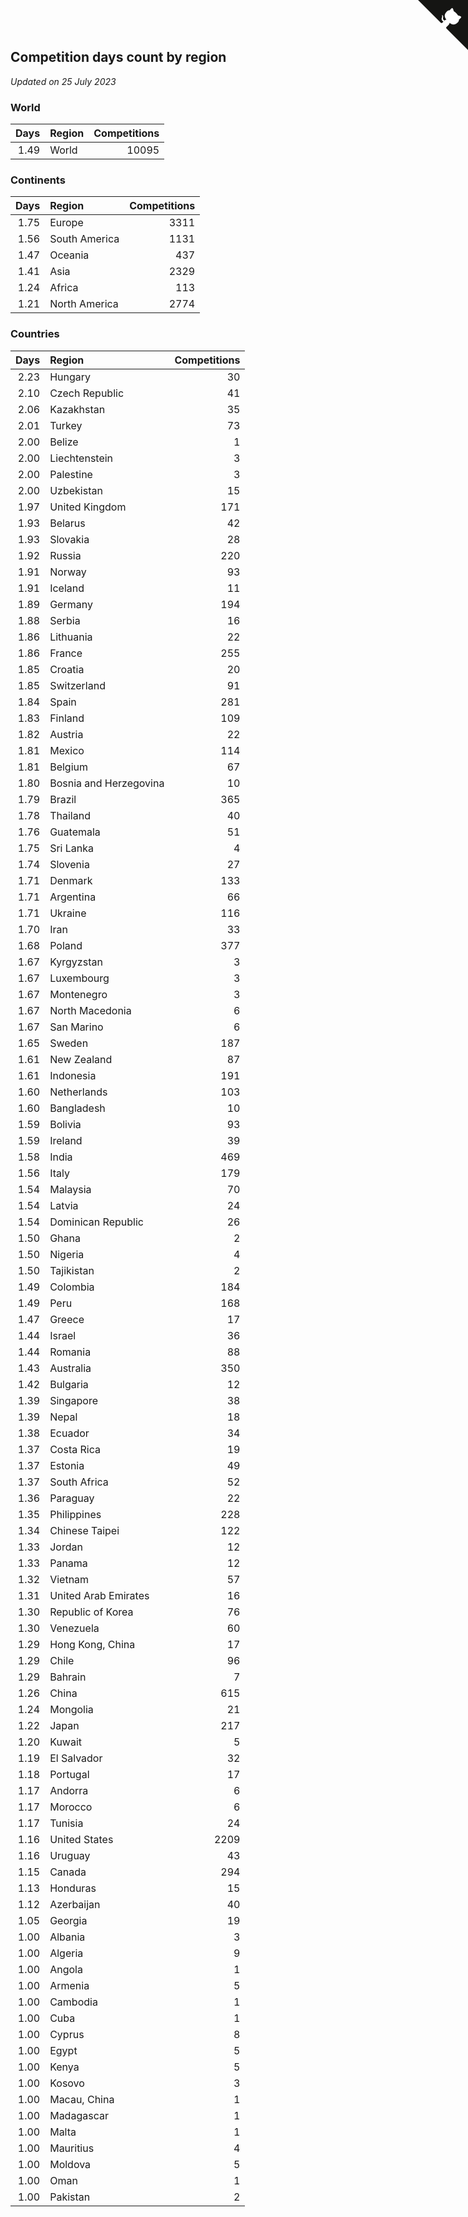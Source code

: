 ## Competition days count by region

*Updated on 25 July 2023*


### World

| Days | Region | Competitions |
| ---: | :--- | ---: |
| 1.49 | World | 10095 |

### Continents

| Days | Region | Competitions |
| ---: | :--- | ---: |
| 1.75 | Europe | 3311 |
| 1.56 | South America | 1131 |
| 1.47 | Oceania | 437 |
| 1.41 | Asia | 2329 |
| 1.24 | Africa | 113 |
| 1.21 | North America | 2774 |

### Countries

| Days | Region | Competitions |
| ---: | :--- | ---: |
| 2.23 | Hungary | 30 |
| 2.10 | Czech Republic | 41 |
| 2.06 | Kazakhstan | 35 |
| 2.01 | Turkey | 73 |
| 2.00 | Belize | 1 |
| 2.00 | Liechtenstein | 3 |
| 2.00 | Palestine | 3 |
| 2.00 | Uzbekistan | 15 |
| 1.97 | United Kingdom | 171 |
| 1.93 | Belarus | 42 |
| 1.93 | Slovakia | 28 |
| 1.92 | Russia | 220 |
| 1.91 | Norway | 93 |
| 1.91 | Iceland | 11 |
| 1.89 | Germany | 194 |
| 1.88 | Serbia | 16 |
| 1.86 | Lithuania | 22 |
| 1.86 | France | 255 |
| 1.85 | Croatia | 20 |
| 1.85 | Switzerland | 91 |
| 1.84 | Spain | 281 |
| 1.83 | Finland | 109 |
| 1.82 | Austria | 22 |
| 1.81 | Mexico | 114 |
| 1.81 | Belgium | 67 |
| 1.80 | Bosnia and Herzegovina | 10 |
| 1.79 | Brazil | 365 |
| 1.78 | Thailand | 40 |
| 1.76 | Guatemala | 51 |
| 1.75 | Sri Lanka | 4 |
| 1.74 | Slovenia | 27 |
| 1.71 | Denmark | 133 |
| 1.71 | Argentina | 66 |
| 1.71 | Ukraine | 116 |
| 1.70 | Iran | 33 |
| 1.68 | Poland | 377 |
| 1.67 | Kyrgyzstan | 3 |
| 1.67 | Luxembourg | 3 |
| 1.67 | Montenegro | 3 |
| 1.67 | North Macedonia | 6 |
| 1.67 | San Marino | 6 |
| 1.65 | Sweden | 187 |
| 1.61 | New Zealand | 87 |
| 1.61 | Indonesia | 191 |
| 1.60 | Netherlands | 103 |
| 1.60 | Bangladesh | 10 |
| 1.59 | Bolivia | 93 |
| 1.59 | Ireland | 39 |
| 1.58 | India | 469 |
| 1.56 | Italy | 179 |
| 1.54 | Malaysia | 70 |
| 1.54 | Latvia | 24 |
| 1.54 | Dominican Republic | 26 |
| 1.50 | Ghana | 2 |
| 1.50 | Nigeria | 4 |
| 1.50 | Tajikistan | 2 |
| 1.49 | Colombia | 184 |
| 1.49 | Peru | 168 |
| 1.47 | Greece | 17 |
| 1.44 | Israel | 36 |
| 1.44 | Romania | 88 |
| 1.43 | Australia | 350 |
| 1.42 | Bulgaria | 12 |
| 1.39 | Singapore | 38 |
| 1.39 | Nepal | 18 |
| 1.38 | Ecuador | 34 |
| 1.37 | Costa Rica | 19 |
| 1.37 | Estonia | 49 |
| 1.37 | South Africa | 52 |
| 1.36 | Paraguay | 22 |
| 1.35 | Philippines | 228 |
| 1.34 | Chinese Taipei | 122 |
| 1.33 | Jordan | 12 |
| 1.33 | Panama | 12 |
| 1.32 | Vietnam | 57 |
| 1.31 | United Arab Emirates | 16 |
| 1.30 | Republic of Korea | 76 |
| 1.30 | Venezuela | 60 |
| 1.29 | Hong Kong, China | 17 |
| 1.29 | Chile | 96 |
| 1.29 | Bahrain | 7 |
| 1.26 | China | 615 |
| 1.24 | Mongolia | 21 |
| 1.22 | Japan | 217 |
| 1.20 | Kuwait | 5 |
| 1.19 | El Salvador | 32 |
| 1.18 | Portugal | 17 |
| 1.17 | Andorra | 6 |
| 1.17 | Morocco | 6 |
| 1.17 | Tunisia | 24 |
| 1.16 | United States | 2209 |
| 1.16 | Uruguay | 43 |
| 1.15 | Canada | 294 |
| 1.13 | Honduras | 15 |
| 1.12 | Azerbaijan | 40 |
| 1.05 | Georgia | 19 |
| 1.00 | Albania | 3 |
| 1.00 | Algeria | 9 |
| 1.00 | Angola | 1 |
| 1.00 | Armenia | 5 |
| 1.00 | Cambodia | 1 |
| 1.00 | Cuba | 1 |
| 1.00 | Cyprus | 8 |
| 1.00 | Egypt | 5 |
| 1.00 | Kenya | 5 |
| 1.00 | Kosovo | 3 |
| 1.00 | Macau, China | 1 |
| 1.00 | Madagascar | 1 |
| 1.00 | Malta | 1 |
| 1.00 | Mauritius | 4 |
| 1.00 | Moldova | 5 |
| 1.00 | Oman | 1 |
| 1.00 | Pakistan | 2 |


<a href="https://github.com/jonatanklosko/wca_statistics" class="github-corner" aria-label="View source on Github"><svg width="80" height="80" viewBox="0 0 250 250" style="fill:#151513; color:#fff; position: absolute; top: 0; border: 0; right: 0;" aria-hidden="true"><path d="M0,0 L115,115 L130,115 L142,142 L250,250 L250,0 Z"></path><path d="M128.3,109.0 C113.8,99.7 119.0,89.6 119.0,89.6 C122.0,82.7 120.5,78.6 120.5,78.6 C119.2,72.0 123.4,76.3 123.4,76.3 C127.3,80.9 125.5,87.3 125.5,87.3 C122.9,97.6 130.6,101.9 134.4,103.2" fill="currentColor" style="transform-origin: 130px 106px;" class="octo-arm"></path><path d="M115.0,115.0 C114.9,115.1 118.7,116.5 119.8,115.4 L133.7,101.6 C136.9,99.2 139.9,98.4 142.2,98.6 C133.8,88.0 127.5,74.4 143.8,58.0 C148.5,53.4 154.0,51.2 159.7,51.0 C160.3,49.4 163.2,43.6 171.4,40.1 C171.4,40.1 176.1,42.5 178.8,56.2 C183.1,58.6 187.2,61.8 190.9,65.4 C194.5,69.0 197.7,73.2 200.1,77.6 C213.8,80.2 216.3,84.9 216.3,84.9 C212.7,93.1 206.9,96.0 205.4,96.6 C205.1,102.4 203.0,107.8 198.3,112.5 C181.9,128.9 168.3,122.5 157.7,114.1 C157.9,116.9 156.7,120.9 152.7,124.9 L141.0,136.5 C139.8,137.7 141.6,141.9 141.8,141.8 Z" fill="currentColor" class="octo-body"></path></svg></a><style>.github-corner:hover .octo-arm{animation:octocat-wave 560ms ease-in-out}@keyframes octocat-wave{0%,100%{transform:rotate(0)}20%,60%{transform:rotate(-25deg)}40%,80%{transform:rotate(10deg)}}@media (max-width:500px){.github-corner:hover .octo-arm{animation:none}.github-corner .octo-arm{animation:octocat-wave 560ms ease-in-out}}</style>

